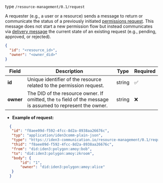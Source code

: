 
type `/resource-management/0.1/request`

A requester (e.g., a user or a resource) sends a message to return or communicate the status of a previously initiated [permissions request](./permissions-request.md). 
This message does not start a new permission flow but instead communicates via [delivery message](./delivery.md) the current state of an existing request (e.g., pending, approved, or rejected).

```json
{
  "id": "<resource_id>",
  "owner": "<owner_did>"
}
```

| Field     | Description                                                          | Type   | Required |
| --------- | -------------------------------------------------------------------- | ------ | -------- |
| **id**    | Unique identifier of the resource related to the permission request. | string | ✅        |
| **owner** | The DID of the resource owner. If omitted, the `to` field of the message is assumed to represent the owner.                                     | string | ❌        |

- **Example of request:**

 ```json
   {
    "id": "f8aee09d-f592-4fcc-8d2a-8938aa26676c",
    "typ": "application/iden3comm-plain-json",
    "type": "https://iden3-communication.io/resource-management/0.1/request",
    "thid": "f8aee09d-f592-4fcc-8d2a-8938aa26676c",
    "from": "did:iden3:polygon:amoy:bob",
    "to": "did:iden3:polygon:amoy:zkroom",
    "body": {
        "id": "1",
        "owner": "did:iden3:polygon:amoy:alice"
    }
   }
  ```
